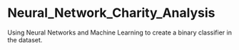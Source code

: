 # Neural_Network_Charity_Analysis
Using Neural Networks and Machine Learning to create a binary classifier in the dataset.
